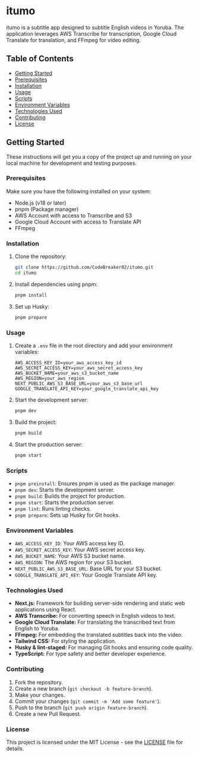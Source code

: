 # itumo

itumo is a subtitle app designed to subtitle English videos in Yoruba. The application leverages AWS Transcribe for transcription, Google Cloud Translate for translation, and FFmpeg for video editing.

## Table of Contents

- [Getting Started](#getting-started)
- [Prerequisites](#prerequisites)
- [Installation](#installation)
- [Usage](#usage)
- [Scripts](#scripts)
- [Environment Variables](#environment-variables)
- [Technologies Used](#technologies-used)
- [Contributing](#contributing)
- [License](#license)

## Getting Started

These instructions will get you a copy of the project up and running on your local machine for development and testing purposes.

### Prerequisites

Make sure you have the following installed on your system:

- Node.js (v18 or later)
- pnpm (Package manager)
- AWS Account with access to Transcribe and S3
- Google Cloud Account with access to Translate API
- FFmpeg

### Installation

1. Clone the repository:

   ```sh
   git clone https://github.com/CodeBreaker02/itumo.git
   cd itumo
   ```

2. Install dependencies using pnpm:

   ```sh
   pnpm install
   ```

3. Set up Husky:
   ```sh
   pnpm prepare
   ```

### Usage

1. Create a `.env` file in the root directory and add your environment variables:

   ```env
   AWS_ACCESS_KEY_ID=your_aws_access_key_id
   AWS_SECRET_ACCESS_KEY=your_aws_secret_access_key
   AWS_BUCKET_NAME=your_aws_s3_bucket_name
   AWS_REGION=your_aws_region
   NEXT_PUBLIC_AWS_S3_BASE_URL=your_aws_s3_base_url
   GOOGLE_TRANSLATE_API_KEY=your_google_translate_api_key
   ```

2. Start the development server:

   ```sh
   pnpm dev
   ```

3. Build the project:

   ```sh
   pnpm build
   ```

4. Start the production server:
   ```sh
   pnpm start
   ```

### Scripts

- `pnpm preinstall`: Ensures pnpm is used as the package manager.
- `pnpm dev`: Starts the development server.
- `pnpm build`: Builds the project for production.
- `pnpm start`: Starts the production server.
- `pnpm lint`: Runs linting checks.
- `pnpm prepare`: Sets up Husky for Git hooks.

### Environment Variables

- `AWS_ACCESS_KEY_ID`: Your AWS access key ID.
- `AWS_SECRET_ACCESS_KEY`: Your AWS secret access key.
- `AWS_BUCKET_NAME`: Your AWS S3 bucket name.
- `AWS_REGION`: The AWS region for your S3 bucket.
- `NEXT_PUBLIC_AWS_S3_BASE_URL`: Base URL for your S3 bucket.
- `GOOGLE_TRANSLATE_API_KEY`: Your Google Translate API key.

### Technologies Used

- **Next.js:** Framework for building server-side rendering and static web applications using React.
- **AWS Transcribe:** For converting speech in English videos to text.
- **Google Cloud Translate:** For translating the transcribed text from English to Yoruba.
- **FFmpeg:** For embedding the translated subtitles back into the video.
- **Tailwind CSS:** For styling the application.
- **Husky & lint-staged:** For managing Git hooks and ensuring code quality.
- **TypeScript:** For type safety and better developer experience.

### Contributing

1. Fork the repository.
2. Create a new branch (`git checkout -b feature-branch`).
3. Make your changes.
4. Commit your changes (`git commit -m 'Add some feature'`).
5. Push to the branch (`git push origin feature-branch`).
6. Create a new Pull Request.

### License

This project is licensed under the MIT License - see the [LICENSE](LICENSE) file for details.
